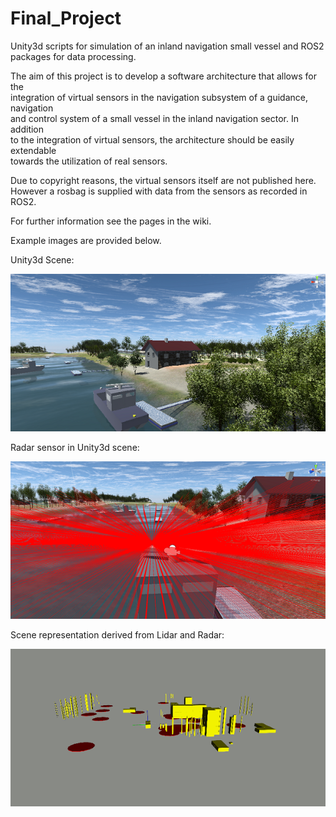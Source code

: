 # Final_Project
Unity3d scripts for simulation of an inland navigation small vessel and 
ROS2 packages for data processing.

The aim of this project is to develop a software architecture that allows for the                  
integration of virtual sensors in the navigation subsystem of a guidance, navigation         
and control system of a small vessel in the inland navigation sector. In addition       
to the integration of virtual sensors, the architecture should be easily extendable           
towards the utilization of real sensors.  

Due to copyright reasons, the virtual sensors itself are not published here.      
However a rosbag is supplied with data from the sensors as recorded in ROS2.          

For further information see the pages in the wiki.

Example images are provided below.

Unity3d Scene:

![](https://github.com/GitRepJo/Final_Project/blob/f23bd1327219ff37a2a70cce1d8f46c21b23453a/scene.png)

Radar sensor in Unity3d scene:

![](https://github.com/GitRepJo/Final_Project/blob/f23bd1327219ff37a2a70cce1d8f46c21b23453a/radar.png)

Scene representation derived from Lidar and Radar:

![](https://github.com/GitRepJo/Final_Project/blob/f23bd1327219ff37a2a70cce1d8f46c21b23453a/visualization.png)
